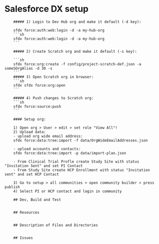 # Salesforce DX setup

        ##### 1) Login to Dev Hub org and make it default (-d key):

        sfdx force:auth:web:login -d -a my-hub-org
        ```sh
        sfdx force:auth:web:login -d -a my-hub-org
        ```

        ##### 2) Create Scratch org and make it default (-s key):

        ```sh
        sfdx force:org:create -f config/project-scratch-def.json -a someSOrgAlias -d 30 -s
        ```
        ##### 3) Open Scratch org in browser:
        ```sh
        sfdx sfdx force:org:open
        ```

        ##### 4) Push changes to Scratch org:
        ```sh
        sfdx force:source:push
        ```

        #### Setup org:

        1) Open org > User > edit > set role "View All"!
        2) Upload data:
        - upload org wide email address:
        sfdx force:data:tree:import -f data/OrgWideEmailAddresses.json

        - upload accounts and contacts:
        sfdx force:data:tree:import -p data/import-plan.json

        - From Clinical Trial Profle create Study Site with status "Invitation Sent" and set PI Contact
        - From Study Site create HCP Enrollment with status "Invitation sent" and set HCP Contact

        3) Go to setup > all communities > open community builder > press publish
        4) Select PI or HCP сontact and login in community

        ## Dev, Build and Test


        ## Resources


        ## Description of Files and Directories


        ## Issues


